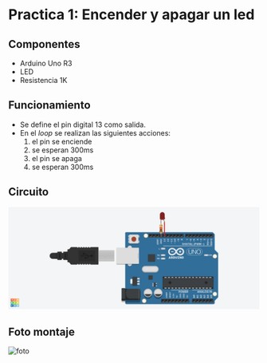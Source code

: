 # Practica 1: Encender y apagar un led

## Componentes

* Arduino Uno R3
* LED
* Resistencia 1K

## Funcionamiento

* Se define el pin digital 13 como salida.
* En el _loop_ se realizan las siguientes acciones:
	1. el pin se enciende
	2. se esperan 300ms
	3. el pin se apaga
	4. se esperan 300ms

## Circuito

![esquema tinkercad](pr1.png)

## Foto montaje

![foto](fotoP1.png)
